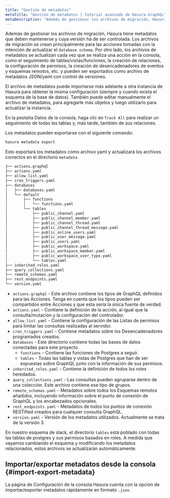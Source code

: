 ```yaml
---
title: "Gestión de metadatos"
metaTitle: "Gestión de metadatos | Tutorial avanzado de Hasura GraphQL"
metaDescription: "Además de gestionar los archivos de migración, Hasura tiene metadatos que deben mantenerse y cuya versión ha de ser controlada."
---
```


Además de gestionar los archivos de migración, Hasura tiene metadatos que deben mantenerse y cuya versión ha de ser controlada. Los archivos de migración se crean principalmente para las acciones tomadas con la intención de actualizar el `database schema`. Por otro lado, los archivos de metadatos se actualizan cada vez que se realiza una acción en la consola, como el seguimiento de tablas/vistas/funciones, la creación de relaciones, la configuración de permisos, la creación de desencadenadores de eventos y esquemas remotos, etc. y pueden ser exportados como archivo de metadatos JSON/yaml con control de versiones.

El archivo de metadatos puede importarse más adelante a otra instancia de Hasura para obtener la misma configuración (siempre y cuando exista el esquema de la base de datos). También puede editar manualmente el archivo de metadatos, para agregarle más objetos y luego utilizarlo para actualizar la instancia.

En la pestaña Datos de la consola, haga clic en `Track All` para realizar un seguimiento de todas las tablas y, más tarde, también de sus relaciones.

Los metadatos pueden exportarse con el siguiente comando:

```bash
hasura metadata export
```

Esto exportará los metadatos como archivo yaml y actualizará los archivos correctos en el directorio `metadata`.

```bash
├── actions.graphql
├── actions.yaml
├── allow_list.yaml
├── cron_triggers.yaml
├── databases
│   ├── databases.yaml
│   └── default
│       ├── functions
│       │   └── functions.yaml
│       └── tables
│           ├── public_channel.yaml
│           ├── public_channel_member.yaml
│           ├── public_channel_thread.yaml
│           ├── public_channel_thread_message.yaml
│           ├── public_online_users.yaml
│           ├── public_user_message.yaml
│           ├── public_users.yaml
│           ├── public_workspace.yaml
│           ├── public_workspace_member.yaml
│           ├── public_workspace_user_type.yaml
│           └── tables.yaml
├── inherited_roles.yaml
├── query_collections.yaml
├── remote_schemas.yaml
├── rest_endpoints.yaml
└── version.yaml
```

- `actions.graphql` - Este archivo contiene los tipos de GraphQL definidos para las Acciones. Tenga en cuenta que los tipos pueden ser compartidos entre Acciones y que esta sería la única fuente de verdad.
- `actions.yaml` - Contiene la definición de la acción, al igual que la consulta/mutación y la configuración del controlador.
- `allow_list.yaml` - Contiene la configuración de las Listas de permisos para limitar las consultas realizadas al servidor.
- `cron_triggers.yaml` - Contiene metadatos sobre los Desencadenadores programados creados.
- `databases` - Este directorio contiene todas las bases de datos conectadas para este proyecto.
   - `functions` - Contiene las funciones de Postgres a seguir.
   - `tables` - Todas las tablas y vistas de Postgres que han de ser expuestas sobre GraphQL junto con la información de sus permisos.
- `inherited_roles.yaml` - Contiene la definición de todos los roles heredados.
- `query_collections.yaml` - Las consultas pueden agruparse dentro de una colección. Este archivo contiene ese tipo de grupos.
- `remote_schemas.yaml` - Metadatos sobre todos los Esquemas remotos añadidos, incluyendo información sobre el punto de conexión de GraphQL y los encabezados opcionales.
- `rest_endpoints.yaml` - Metadatos de todos los puntos de conexión RESTified creados para cualquier consulta GraphQL.
- `version.yaml` - Versión de los metadatos utilizados. Actualmente se trata de la versión 3.

En nuestro esquema de slack, el directorio `tables` está poblado con todas las tablas de postgres y sus permisos basados en roles. A medida que vayamos cambiando el esquema y modificando los metadatos relacionados, estos archivos se actualizarán automáticamente.

## Importar/exportar metadatos desde la consola {#import-export-metadata}

La página de Configuración de la consola Hasura cuenta con la opción de importar/exportar metadatos rápidamente en formato `.json`.
